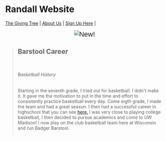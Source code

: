 <!DOCTYPE html>
# Randall Website
<html>
<head>
  <title>Barstool Career</title>
<link href="StyleSheet.css" rel="stylesheet"> 
</head>
<body>
<p></p>
 <nav>
  <a href="https://github.com/alexiskintzele/The-Giving-Tree/blob/main/README.md">The Giving Tree</a> |
  <a href="https://github.com/alexiskintzele/The-Giving-Tree/blob/About/README.md">About Us</a> |
  <a href="https://github.com/alexiskintzele/The-Giving-Tree/blob/deliver/README.md">Sign Up Here</a> |
</nav>
<p style="text-align: center;"><span style="font-size:22px;"><span style="font-family:arial,helvetica,sans-serif;"><img alt="New!" id="_x0000_i1025" src="new5.gif" /></span></span><strong><span style="font-size:36px;"><span style="font-family:courier new,courier,monospace;"></span></span></strong></p>
<p style="text-align: center;"></p>
<blockquote>
<p style="text-align: center;"><span style="font-size:22px;"><span style="font-family:arial,helvetica,sans-serif;"><span style="color:#B22222;"> 
<h2> <strong>Barstool Career</strong></span></h2><br />
<br> <em>Basketball History</em><br />
<br />
<br />
Starting in the seventh grade, I tried out for basketball. I didn't make it. It gave me the motivation to put in the time and effort to consistently practice basketball every day. Come eigth grade, I made the team and had a great season. I then had a successful career in highschool that you can see <a href= https://youtu.be/nj3RXna-2Ng">here.</a> I was very close to playing college basketball, I then decided to pursue academics and come to UW Madison! I now play on the club basketball team here at Wisconsin and run Badger Barstool.

<br />
<br />
<!--[endif]--><o:p></o:p></p>
</blockquote>
</body>
<br />
<br />
<!--[endif]--><o:p></o:p></p>
</blockquote>
</body>
</html>

